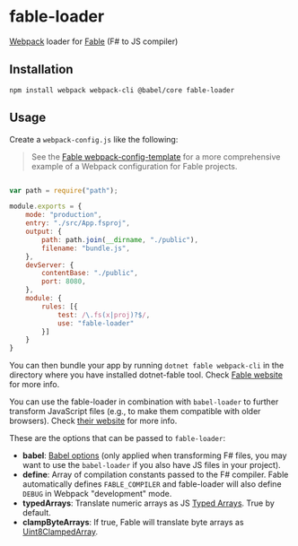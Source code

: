 # fable-loader

[Webpack](https://webpack.js.org/) loader for [Fable](http://fable.io/) (F# to JS compiler)

## Installation

```npm install webpack webpack-cli @babel/core fable-loader```

## Usage

Create a `webpack-config.js` like the following:

> See the [Fable webpack-config-template](https://github.com/fable-compiler/webpack-config-template) for a more comprehensive example of a Webpack configuration for Fable projects.

```js

var path = require("path");

module.exports = {
    mode: "production",
    entry: "./src/App.fsproj",
    output: {
        path: path.join(__dirname, "./public"),
        filename: "bundle.js",
    },
    devServer: {
        contentBase: "./public",
        port: 8080,
    },
    module: {
        rules: [{
            test: /\.fs(x|proj)?$/,
            use: "fable-loader"
        }]
    }
}

```

You can then bundle your app by running `dotnet fable webpack-cli` in the directory where you have installed dotnet-fable tool. Check [Fable website](http://fable.io/) for more info.

You can use the fable-loader in combination with `babel-loader` to further transform JavaScript files (e.g., to make them compatible with older browsers). Check [their website](https://github.com/babel/babel-loader) for more info.

These are the options that can be passed to `fable-loader`:

- **babel**: [Babel options](https://babeljs.io/docs/en/options) (only applied when transforming F# files, you may want to use the `babel-loader` if you also have JS files in your project).
- **define**: Array of compilation constants passed to the F# compiler. Fable automatically defines `FABLE_COMPILER` and fable-loader will also define `DEBUG` in Webpack "development" mode.
- **typedArrays**: Translate numeric arrays as JS [Typed Arrays](https://developer.mozilla.org/en-US/docs/Web/JavaScript/Reference/Global_Objects/TypedArray). True by default.
- **clampByteArrays**: If true, Fable will translate byte arrays as [Uint8ClampedArray](https://developer.mozilla.org/en-US/docs/Web/JavaScript/Reference/Global_Objects/Uint8ClampedArray).
